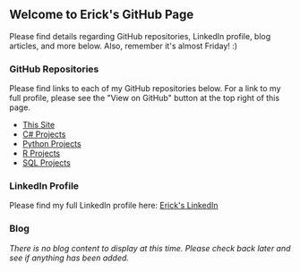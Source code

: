 ## Welcome to Erick's GitHub Page
Please find details regarding GitHub repositories, LinkedIn profile, blog articles, and more below. 
Also, remember it's almost Friday! :)

### GitHub Repositories
Please find links to each of my GitHub repositories below. For a link to my full profile, please see the "View on GitHub" button at the top right of this page. 
- [This Site](https://github.com/frederickm13/frederickm13.github.io)
- [C# Projects](https://github.com/frederickm13/CS_Projects)
- [Python Projects](https://github.com/frederickm13/Python_Projects)
- [R Projects](https://github.com/frederickm13/R_Projects)
- [SQL Projects](https://github.com/frederickm13/SQL_Projects)

### LinkedIn Profile
Please find my full LinkedIn profile here: [Erick's LinkedIn](www.linkedin.com/in/frederick-erick-mccollum-604184104)

### Blog
_There is no blog content to display at this time. Please check back later and see if anything has been added._
